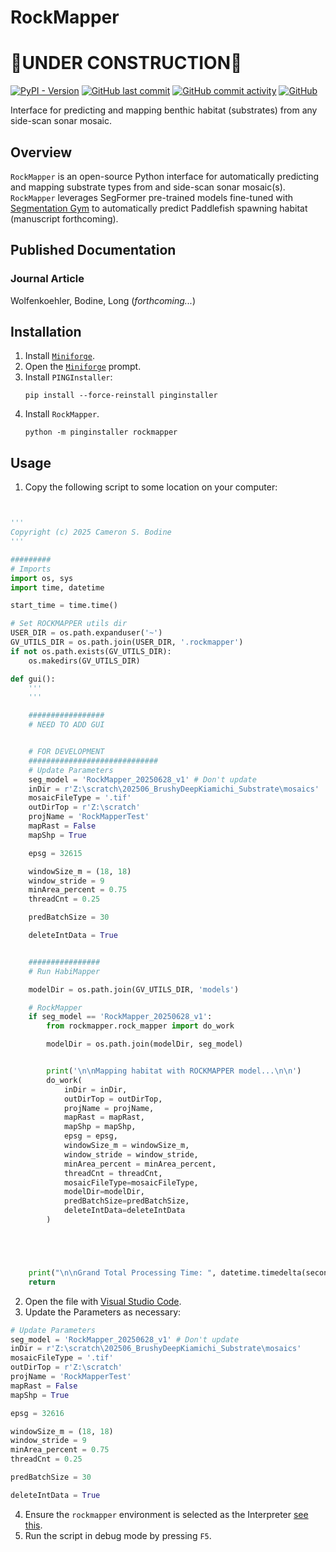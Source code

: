 # RockMapper

# 🚧**UNDER CONSTRUCTION**🚧

[![PyPI - Version](https://img.shields.io/pypi/v/rockmapper?style=flat-square&label=Latest%20Version%20(PyPi))](https://pypi.org/project/rockmapper/)
[![GitHub last commit](https://img.shields.io/github/last-commit/PINGEcosystem/GhostVision)](https://github.com/PINGEcosystem/GhostVision/commits)
[![GitHub commit activity](https://img.shields.io/github/commit-activity/m/PINGEcosystem/GhostVision)](https://github.com/PINGEcosystem/GhostVision/commits)
[![GitHub](https://img.shields.io/github/license/PINGEcosystem/GhostVision)](https://github.com/PINGEcosystem/GhostVision/blob/main/LICENSE)


Interface for predicting and mapping benthic habitat (substrates) from any side-scan sonar mosaic. 

## Overview

`RockMapper` is an open-source Python interface for automatically predicting and mapping substrate types from and side-scan sonar mosaic(s). `RockMapper` leverages SegFormer pre-trained models fine-tuned with [Segmentation Gym](https://github.com/Doodleverse/segmentation_gym) to automatically predict Paddlefish spawning habitat (manuscript forthcoming).

## Published Documentation

### Journal Article

Wolfenkoehler, Bodine, Long (*forthcoming...*)

## Installation

1. Install [`Miniforge`](https://conda-forge.org/download/).
2. Open the [`Miniforge`](https://conda-forge.org/download/) prompt.
3. Install `PINGInstaller`:
    ```
    pip install --force-reinstall pinginstaller
    ```
4. Install `RockMapper`.
    ```
    python -m pinginstaller rockmapper
    ```

## Usage

1. Copy the following script to some location on your computer:

```python


'''
Copyright (c) 2025 Cameron S. Bodine
'''

#########
# Imports
import os, sys
import time, datetime

start_time = time.time()

# Set ROCKMAPPER utils dir
USER_DIR = os.path.expanduser('~')
GV_UTILS_DIR = os.path.join(USER_DIR, '.rockmapper')
if not os.path.exists(GV_UTILS_DIR):
    os.makedirs(GV_UTILS_DIR)

def gui():
    '''
    '''

    #################
    # NEED TO ADD GUI


    # FOR DEVELOPMENT
    #############################
    # Update Parameters
    seg_model = 'RockMapper_20250628_v1' # Don't update
    inDir = r'Z:\scratch\202506_BrushyDeepKiamichi_Substrate\mosaics'
    mosaicFileType = '.tif'
    outDirTop = r'Z:\scratch'
    projName = 'RockMapperTest'
    mapRast = False
    mapShp = True

    epsg = 32615

    windowSize_m = (18, 18)
    window_stride = 9
    minArea_percent = 0.75
    threadCnt = 0.25

    predBatchSize = 30

    deleteIntData = True


    ################
    # Run HabiMapper

    modelDir = os.path.join(GV_UTILS_DIR, 'models')

    # RockMapper
    if seg_model == 'RockMapper_20250628_v1':
        from rockmapper.rock_mapper import do_work

        modelDir = os.path.join(modelDir, seg_model)


        print('\n\nMapping habitat with ROCKMAPPER model...\n\n')
        do_work(
            inDir = inDir,
            outDirTop = outDirTop,
            projName = projName,
            mapRast = mapRast,
            mapShp = mapShp,
            epsg = epsg,
            windowSize_m = windowSize_m,
            window_stride = window_stride,
            minArea_percent = minArea_percent,
            threadCnt = threadCnt,
            mosaicFileType=mosaicFileType, 
            modelDir=modelDir,
            predBatchSize=predBatchSize,
            deleteIntData=deleteIntData
        )





    print("\n\nGrand Total Processing Time: ", datetime.timedelta(seconds = round(time.time() - start_time, ndigits=0)))
    return
```

2. Open the file with [Visual Studio Code](https://code.visualstudio.com/).
3. Update the Parameters as necessary:

```python
# Update Parameters
seg_model = 'RockMapper_20250628_v1' # Don't update
inDir = r'Z:\scratch\202506_BrushyDeepKiamichi_Substrate\mosaics'
mosaicFileType = '.tif'
outDirTop = r'Z:\scratch'
projName = 'RockMapperTest'
mapRast = False
mapShp = True

epsg = 32616

windowSize_m = (18, 18)
window_stride = 9
minArea_percent = 0.75
threadCnt = 0.25

predBatchSize = 30

deleteIntData = True
```

4. Ensure the `rockmapper` environment is selected as the Interpreter [see this](https://stackoverflow.com/a/76289404).
5. Run the script in debug mode by pressing `F5`.
